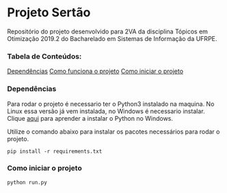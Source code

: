 # Projeto Sertão

Repositório do projeto desenvolvido para 2VA da disciplina Tópicos em Otimização 2019.2 do Bacharelado em Sistemas de Informação da UFRPE.

### Tabela de Conteúdos:

[Dependências](https://github.com/peticormei/projeto-sertao#dependências)
[Como funciona o projeto](https://github.com/peticormei/projeto-sertao/blob/master/example/notebook.ipynb)
[Como iniciar o projeto](https://github.com/peticormei/projeto-sertao#como-iniciar-o-projeto)

### Dependências

Para rodar o projeto é necessario ter o Python3 instalado na maquina. No Linux essa versão já vem instalada, no Windows é necessario instalar. Clique [aqui](https://python.org.br/instalacao-windows/) para aprender a instalar o Python no Windows.

Utilize o comando abaixo para instalar os pacotes necessários para rodar o projeto.

    pip install -r requirements.txt

### Como iniciar o projeto

    python run.py
